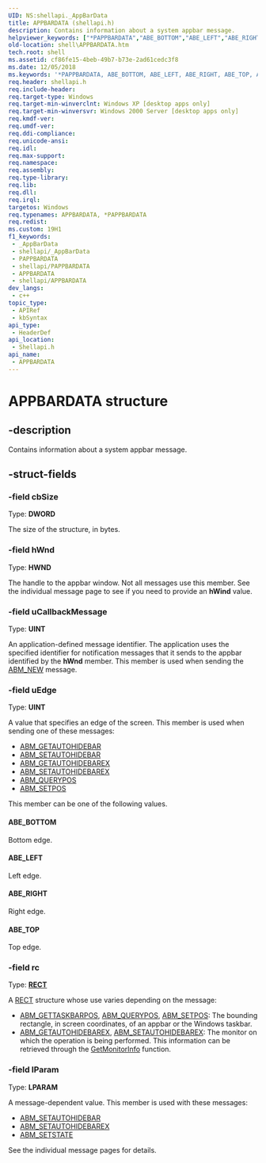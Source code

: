```yaml
---
UID: NS:shellapi._AppBarData
title: APPBARDATA (shellapi.h)
description: Contains information about a system appbar message.
helpviewer_keywords: ["*PAPPBARDATA","ABE_BOTTOM","ABE_LEFT","ABE_RIGHT","ABE_TOP","APPBARDATA","APPBARDATA structure [Windows Shell]","PAPPBARDATA","PAPPBARDATA structure pointer [Windows Shell]","_win32_APPBARDATA","shell.APPBARDATA","shellapi/APPBARDATA","shellapi/PAPPBARDATA"]
old-location: shell\APPBARDATA.htm
tech.root: shell
ms.assetid: cf86fe15-4beb-49b7-b73e-2ad61cedc3f8
ms.date: 12/05/2018
ms.keywords: '*PAPPBARDATA, ABE_BOTTOM, ABE_LEFT, ABE_RIGHT, ABE_TOP, APPBARDATA, APPBARDATA structure [Windows Shell], PAPPBARDATA, PAPPBARDATA structure pointer [Windows Shell], _win32_APPBARDATA, shell.APPBARDATA, shellapi/APPBARDATA, shellapi/PAPPBARDATA'
req.header: shellapi.h
req.include-header: 
req.target-type: Windows
req.target-min-winverclnt: Windows XP [desktop apps only]
req.target-min-winversvr: Windows 2000 Server [desktop apps only]
req.kmdf-ver: 
req.umdf-ver: 
req.ddi-compliance: 
req.unicode-ansi: 
req.idl: 
req.max-support: 
req.namespace: 
req.assembly: 
req.type-library: 
req.lib: 
req.dll: 
req.irql: 
targetos: Windows
req.typenames: APPBARDATA, *PAPPBARDATA
req.redist: 
ms.custom: 19H1
f1_keywords:
 - _AppBarData
 - shellapi/_AppBarData
 - PAPPBARDATA
 - shellapi/PAPPBARDATA
 - APPBARDATA
 - shellapi/APPBARDATA
dev_langs:
 - c++
topic_type:
 - APIRef
 - kbSyntax
api_type:
 - HeaderDef
api_location:
 - Shellapi.h
api_name:
 - APPBARDATA
---
```


# APPBARDATA structure


## -description

Contains information about a system appbar message.

## -struct-fields

### -field cbSize

Type: <b>DWORD</b>

The size of the structure, in bytes.

### -field hWnd

Type: <b>HWND</b>

The handle to the appbar window. Not all messages use this member. See the individual message page to see if you need to provide an <b>hWind</b> value.

### -field uCallbackMessage

Type: <b>UINT</b>

An application-defined message identifier. The application uses the specified identifier for notification messages that it sends to the appbar identified by the <b>hWnd</b> member. This member is used when sending the <a href="/windows/desktop/shell/abm-new">ABM_NEW</a> message.

### -field uEdge

Type: <b>UINT</b>

A value that specifies an edge of the screen. This member is used when sending one of these messages:
                        
<ul>
<li>
<a href="/windows/desktop/shell/abm-getautohidebar">ABM_GETAUTOHIDEBAR</a>
</li>
<li>
<a href="/windows/desktop/shell/abm-setautohidebar">ABM_SETAUTOHIDEBAR</a>
</li>
<li>
<a href="/windows/desktop/shell/abm-getautohidebarex">ABM_GETAUTOHIDEBAREX</a>
</li>
<li>
<a href="/windows/desktop/shell/abm-setautohidebarex">ABM_SETAUTOHIDEBAREX</a>
</li>
<li>
<a href="/windows/desktop/shell/abm-querypos">ABM_QUERYPOS</a>
</li>
<li>
<a href="/windows/desktop/shell/abm-setpos">ABM_SETPOS</a>
</li>
</ul>


This member can be one of the following values.



#### ABE_BOTTOM

Bottom edge.



#### ABE_LEFT

Left edge.



#### ABE_RIGHT

Right edge.



#### ABE_TOP

Top edge.

### -field rc

Type: <b><a href="/windows/desktop/api/windef/ns-windef-rect">RECT</a></b>

A <a href="/windows/desktop/api/windef/ns-windef-rect">RECT</a> structure whose use varies depending on the message:
                    
                        

<ul>
<li>
<a href="/windows/desktop/shell/abm-gettaskbarpos">ABM_GETTASKBARPOS</a>, <a href="/windows/desktop/shell/abm-querypos">ABM_QUERYPOS</a>, <a href="/windows/desktop/shell/abm-setpos">ABM_SETPOS</a>: The bounding rectangle, in screen coordinates, of an appbar or the Windows taskbar.</li>
<li>
<a href="/windows/desktop/shell/abm-getautohidebarex">ABM_GETAUTOHIDEBAREX</a>, <a href="/windows/desktop/shell/abm-setautohidebarex">ABM_SETAUTOHIDEBAREX</a>: The monitor on which the operation is being performed. This information can be retrieved through the <a href="/windows/desktop/api/winuser/nf-winuser-getmonitorinfoa">GetMonitorInfo</a> function.</li>
</ul>

### -field lParam

Type: <b>LPARAM</b>

A message-dependent value. This member is used with these messages:
                        
<ul>
<li>
<a href="/windows/desktop/shell/abm-setautohidebar">ABM_SETAUTOHIDEBAR</a>
</li>
<li>
<a href="/windows/desktop/shell/abm-setautohidebarex">ABM_SETAUTOHIDEBAREX</a>
</li>
<li>
<a href="windows/desktop/shell/abm-setstate">ABM_SETSTATE</a>
</li>
</ul>


See the individual message pages for details.
